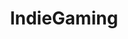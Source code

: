 ---
title: IndieGaming
crosslinks:
- livven
- indiegames
- gaming
- gamedev
- linux_gaming
- IAmA
- tipofmyjoystick
- roguelites
- casualiama
- LostAndHound
- Romania
- MarioMaker
- place
- RPGMaker
- twinegames
- proceduralgeneration
- television
- CallOfDuty
- gamedevscreens
- BATCH17
---